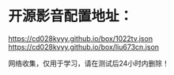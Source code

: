 # 开源影音配置地址：

https://cd028kyyy.github.io/box/1022tv.json
https://cd028kyyy.github.io/box/liu673cn.json







网络收集，仅用于学习，请在测试后24小时内删除！
